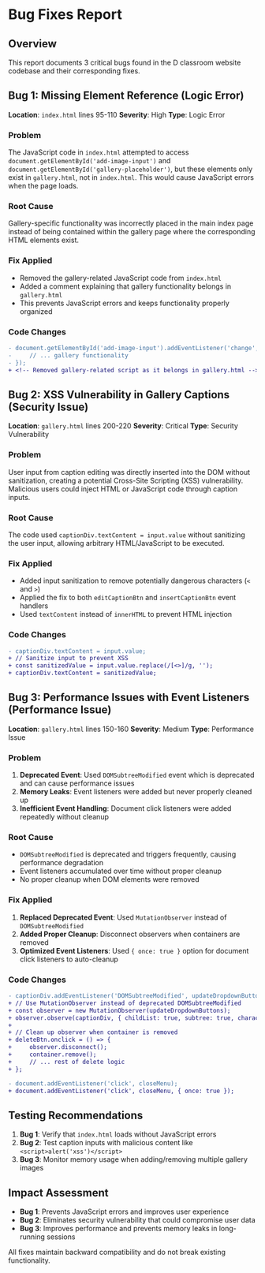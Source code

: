 # Bug Fixes Report

## Overview
This report documents 3 critical bugs found in the D classroom website codebase and their corresponding fixes.

## Bug 1: Missing Element Reference (Logic Error)

**Location**: `index.html` lines 95-110
**Severity**: High
**Type**: Logic Error

### Problem
The JavaScript code in `index.html` attempted to access `document.getElementById('add-image-input')` and `document.getElementById('gallery-placeholder')`, but these elements only exist in `gallery.html`, not in `index.html`. This would cause JavaScript errors when the page loads.

### Root Cause
Gallery-specific functionality was incorrectly placed in the main index page instead of being contained within the gallery page where the corresponding HTML elements exist.

### Fix Applied
- Removed the gallery-related JavaScript code from `index.html`
- Added a comment explaining that gallery functionality belongs in `gallery.html`
- This prevents JavaScript errors and keeps functionality properly organized

### Code Changes
```diff
- document.getElementById('add-image-input').addEventListener('change', function(event) {
-     // ... gallery functionality
- });
+ <!-- Removed gallery-related script as it belongs in gallery.html -->
```

## Bug 2: XSS Vulnerability in Gallery Captions (Security Issue)

**Location**: `gallery.html` lines 200-220
**Severity**: Critical
**Type**: Security Vulnerability

### Problem
User input from caption editing was directly inserted into the DOM without sanitization, creating a potential Cross-Site Scripting (XSS) vulnerability. Malicious users could inject HTML or JavaScript code through caption inputs.

### Root Cause
The code used `captionDiv.textContent = input.value` without sanitizing the user input, allowing arbitrary HTML/JavaScript to be executed.

### Fix Applied
- Added input sanitization to remove potentially dangerous characters (`<` and `>`)
- Applied the fix to both `editCaptionBtn` and `insertCaptionBtn` event handlers
- Used `textContent` instead of `innerHTML` to prevent HTML injection

### Code Changes
```diff
- captionDiv.textContent = input.value;
+ // Sanitize input to prevent XSS
+ const sanitizedValue = input.value.replace(/[<>]/g, '');
+ captionDiv.textContent = sanitizedValue;
```

## Bug 3: Performance Issues with Event Listeners (Performance Issue)

**Location**: `gallery.html` lines 150-160
**Severity**: Medium
**Type**: Performance Issue

### Problem
1. **Deprecated Event**: Used `DOMSubtreeModified` event which is deprecated and can cause performance issues
2. **Memory Leaks**: Event listeners were added but never properly cleaned up
3. **Inefficient Event Handling**: Document click listeners were added repeatedly without cleanup

### Root Cause
- `DOMSubtreeModified` is deprecated and triggers frequently, causing performance degradation
- Event listeners accumulated over time without proper cleanup
- No proper cleanup when DOM elements were removed

### Fix Applied
1. **Replaced Deprecated Event**: Used `MutationObserver` instead of `DOMSubtreeModified`
2. **Added Proper Cleanup**: Disconnect observers when containers are removed
3. **Optimized Event Listeners**: Used `{ once: true }` option for document click listeners to auto-cleanup

### Code Changes
```diff
- captionDiv.addEventListener('DOMSubtreeModified', updateDropdownButtons);
+ // Use MutationObserver instead of deprecated DOMSubtreeModified
+ const observer = new MutationObserver(updateDropdownButtons);
+ observer.observe(captionDiv, { childList: true, subtree: true, characterData: true });
+ 
+ // Clean up observer when container is removed
+ deleteBtn.onclick = () => {
+     observer.disconnect();
+     container.remove();
+     // ... rest of delete logic
+ };

- document.addEventListener('click', closeMenu);
+ document.addEventListener('click', closeMenu, { once: true });
```

## Testing Recommendations

1. **Bug 1**: Verify that `index.html` loads without JavaScript errors
2. **Bug 2**: Test caption inputs with malicious content like `<script>alert('xss')</script>`
3. **Bug 3**: Monitor memory usage when adding/removing multiple gallery images

## Impact Assessment

- **Bug 1**: Prevents JavaScript errors and improves user experience
- **Bug 2**: Eliminates security vulnerability that could compromise user data
- **Bug 3**: Improves performance and prevents memory leaks in long-running sessions

All fixes maintain backward compatibility and do not break existing functionality.